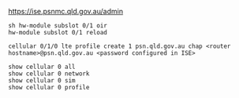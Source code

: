 
https://ise.psnmc.qld.gov.au/admin

```
sh hw-module subslot 0/1 oir
hw-module subslot 0/1 reload
```

```
cellular 0/1/0 lte profile create 1 psn.qld.gov.au chap <router hostname>@psn.qld.gov.au <password configured in ISE>
```

```
show cellular 0 all
show cellular 0 network
show cellular 0 sim
show cellular 0 profile
```

